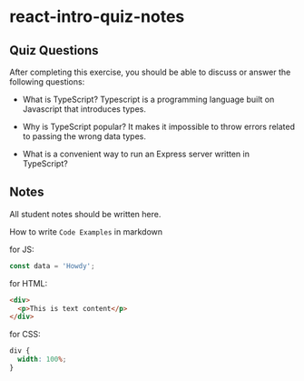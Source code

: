 # react-intro-quiz-notes

## Quiz Questions

After completing this exercise, you should be able to discuss or answer the following questions:

- What is TypeScript?
  Typescript is a programming language built on Javascript that introduces types.

- Why is TypeScript popular?
  It makes it impossible to throw errors related to passing the wrong data types.

- What is a convenient way to run an Express server written in TypeScript?

## Notes

All student notes should be written here.

How to write `Code Examples` in markdown

for JS:

```javascript
const data = 'Howdy';
```

for HTML:

```html
<div>
  <p>This is text content</p>
</div>
```

for CSS:

```css
div {
  width: 100%;
}
```
